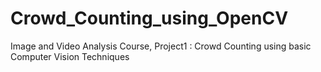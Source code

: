 # Crowd_Counting_using_OpenCV
Image and Video Analysis Course, Project1 : Crowd Counting using basic Computer Vision Techniques
